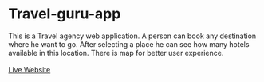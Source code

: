 # Travel-guru-app
This is a Travel agency web application. A person can book any destination where he want to go. After selecting a place he can see how many hotels available in this location. There is map for better user experience.
<br>
<br>
[Live Website](https://travel-guru-app-7f9e1.web.app/)